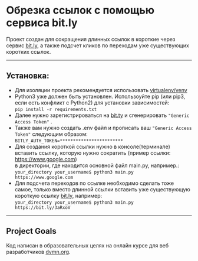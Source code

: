 # Обрезка ссылок с помощью сервиса bit.ly 

Проект создан для сокращения длинных ссылок в короткие через сервис [bit.ly](https://app.bitly.com/), а также подсчет 
кликов по переходам уже существующих коротких ссылок.

---

## Установка: 
- Для изоляции проекта рекомендуется использовать [virtualenv/venv](https://docs.python.org/3/library/venv.html)
- Python3 уже должен быть установлен. Использоуйте pip (или pip3, если есть конфликт с Python2) для установки зависимостей:<br>
```pip install -r requirements.txt```
- Далее нужно зарегистрироваться на [bit.ty](https://app.bitly.com/) и сгенерировать  `"Generic Access Token"` .
- Также вам нужно создать .env файл и прописать ваш `"Generic Access Token"` следующим образом:<br> 
```BITLY_AUTH_TOKEN=************************```
- Для создания короткой ссылки нужно в консоле(терминале) вставить ссылку, которую нужно сократить (пример ссылки: https://www.google.com)  
в директории, где находится основной файл main.py, например.:<br> ```your_directory your_username$ python3 main.py https://www.google.com``` <br>
- Для подсчета переходов по ссылке необходимо сделать тоже самое, только вместо длинной ссылки вставить уже существующую короткую ссылку [bit.ly](https://app.bitly.com/), например:<br>
 ```your_directory your_username$ python3 main.py  https://bit.ly/3aRxoV```
---

## Project Goals
Код написан в образовательных целях на онлайн курсе для веб разработчиков [dvmn.org](https://dvmn.org/).

